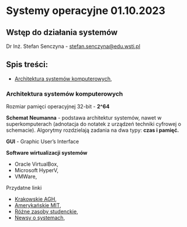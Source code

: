 # Systemy operacyjne 01.10.2023
## Wstęp do działania systemów

Dr Inż. Stefan Senczyna - [stefan.senczyna@edu.wsti.pl](mailto:stefan.senczyna@edu.wsti.pl)

## Spis treści:
- [Architektura systemów komputerowych](#architektura-systemów-komputerowych),

### Architektura systemów komputerowych

Rozmiar pamięci operacyjnej 32-bit - **2^64**

**Schemat Neumanna** - podstawa architektur systemów, nawet w superkomputerach (adnotacja do notatek z urządzeń techniki cyfrowej o schemacie). Algorytmy rozdzielają zadania na dwa typy: **czas i pamięć.**

**GUI** - Graphic User’s Interface

**Software wirtualizacji systemów**
- Oracle VirtualBox,
- Microsoft HyperV,
- VMWare,

Przydatne linki
- [Krakowskie AGH](https://open.agh.edu.pl/),
- [Amerykańskie MIT](https://ocw.mit.edu/),
- [Różne zasoby studenckie](https://wazniak.mimuw.edu.pl/),
- [Newsy o systemach](https://testerzy.pl/),
